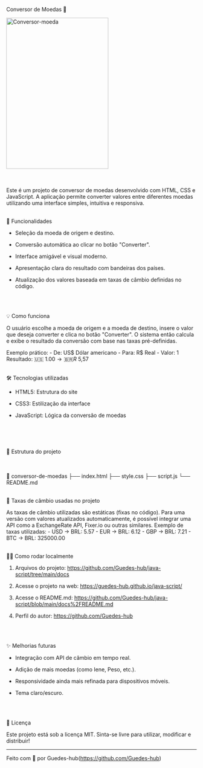 Conversor de Moedas 💱


<img width="270" height="400" alt="Conversor-moeda" src="https://github.com/user-attachments/assets/4cd1f7d0-4a31-4b9b-9c52-736fbc2f5121" />








<br>
<br>
<br>

Este é um projeto de conversor de moedas desenvolvido com HTML, CSS e JavaScript. A aplicação permite converter valores entre diferentes moedas utilizando uma interface simples, intuitiva e responsiva.
<br>
<br>



🚀 Funcionalidades

- Seleção da moeda de origem e destino.

- Conversão automática ao clicar no botão "Converter".

- Interface amigável e visual moderno.

- Apresentação clara do resultado com bandeiras dos países.

- Atualização dos valores baseada em taxas de câmbio definidas no código.
 <br>
<br>
  

💡 Como funciona

O usuário escolhe a moeda de origem e a moeda de destino, insere o valor que deseja converter e clica no botão "Converter". O sistema então calcula e exibe o resultado da conversão com base nas taxas pré-definidas.

Exemplo prático: - De: US$ Dólar americano - Para: R$ Real - Valor: 1 Resultado: 🇺🇸 $1.00 → 🇧🇷 R$ 5,57
<br>
<br>


🛠️ Tecnologias utilizadas

- HTML5: Estrutura do site

- CSS3: Estilização da interface

- JavaScript: Lógica da conversão de moedas
  <br>
<br>
<br>
<br>
  

📂 Estrutura do projeto
<br>
<br>
<br>


📁 conversor-de-moedas ├── index.html ├── style.css ├── script.js └── README.md
<br>
<br>


📌 Taxas de câmbio usadas no projeto

As taxas de câmbio utilizadas são estáticas (fixas no código). Para uma versão com valores atualizados automaticamente, é possível integrar uma API como a ExchangeRate API, Fixer.io ou outras similares. Exemplo de taxas utilizadas: - USD → BRL: 5.57 - EUR → BRL: 6.12 - GBP → BRL: 7.21 - BTC → BRL: 325000.00
<br>
<br>

👨‍💻 Como rodar localmente

1. Arquivos do projeto: https://github.com/Guedes-hub/java-script/tree/main/docs

2. Acesse o projeto na web: https://guedes-hub.github.io/java-script/

3. Acesse o README.md: https://github.com/Guedes-hub/java-script/blob/main/docs%2FREADME.md

4. Perfil do autor: https://github.com/Guedes-hub
<br>
<br>


✨ Melhorias futuras

- Integração com API de câmbio em tempo real.

- Adição de mais moedas (como Iene, Peso, etc.).

- Responsividade ainda mais refinada para dispositivos móveis.

- Tema claro/escuro.
 <br>
<br>


📄 Licença

Este projeto está sob a licença MIT. Sinta-se livre para utilizar, modificar e distribuir!

---

Feito com 💜 por Guedes-hub(https://github.com/Guedes-hub)
